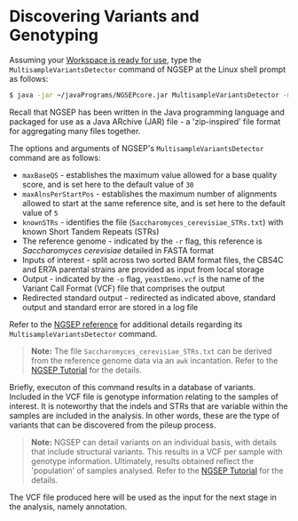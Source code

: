 # Discovering Variants and Genotyping 

Assuming your [Workspace is ready for use](/genomics/analysis/workspace.md), type the `MultisampleVariantsDetector` command of NGSEP at the Linux shell prompt as follows:

<!--- are relative links of any value? --->

```bash
$ java -jar ~/javaPrograms/NGSEPcore.jar MultisampleVariantsDetector -maxBaseQS 30 -maxAlnsPerStartPos 2 -knownSTRs ../reference/Saccharomyces_cerevisiae_STRs.txt -r ../reference/Saccharomyces_cerevisiae.fa -o yeastDemo.vcf CBS4C_sorted.bam ER7A_sorted.bam >& yeastDemoMVD.log
```

Recall that NGSEP has been written in the Java programming language and packaged for use as a Java ARchive (JAR) file - a 'zip-inspired' file format for aggregating many files together.  

The options and arguments of NGSEP's `MultisampleVariantsDetector` command are as follows: 

- `maxBaseQS` - establishes the maximum value allowed for a base quality score, and is set here to the default value of `30`
- `maxAlnsPerStartPos` - establishes the maximum number of alignments allowed to start at the same reference site, and is set here to the default value of `5`
- `knownSTRs` - identifies the file (`Saccharomyces_cerevisiae_STRs.txt`) with known Short Tandem Repeats (STRs)
- The reference genome - indicated by the `-r` flag, this reference is _Saccharomyces cerevisiae_ detailed in FASTA format
- Inputs of interest - split across two sorted BAM format files, the CBS4C and ER7A parental strains are provided as input from local storage 
- Output - indicated by the `-o` flag, `yeastDemo.vcf` is the name of the Variant Call Format (VCF) file that comprises the output 
- Redirected standard output - redirected as indicated above, standard output and standard error are stored in a log file 

Refer to the [NGSEP reference](https://sourceforge.net/projects/ngsep/files/Library/) for additional details regarding its `MultisampleVariantsDetector` command.

> **Note:**
> The file `Saccharomyces_cerevisiae_STRs.txt` can be derived from the reference genome data via an `awk` incantation. Refer to the [NGSEP Tutorial](https://sourceforge.net/projects/ngsep/files/training/Tutorial.txt/download) for the details. 

Briefly, executon of this command results in a database of variants. Included in the VCF file is genotype information relating to the samples of interest. It is noteworthy that the indels and STRs that are variable within the samples are included in the analysis. In other words, these are the type of variants that can be discovered from the pileup process.

<!--- termoinology alert - define? --->

> **Note:**
> NGSEP can detail variants on an individual basis, with details that include structural variants. This results in a VCF per sample with genotype information. Ultimately, results obtained reflect the 'population' of samples analysed. Refer to the [NGSEP Tutorial](https://sourceforge.net/projects/ngsep/files/training/Tutorial.txt/download) for the details. 

The VCF file produced here will be used as the input for the next stage in the analysis, namely annotation. 